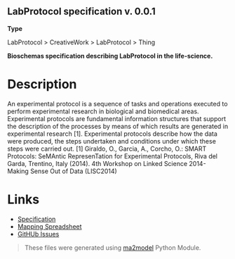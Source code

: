 ## LabProtocol specification v. 0.0.1 

**Type** 

LabProtocol > CreativeWork > LabProtocol > Thing

**Bioschemas specification describing LabProtocol in the life-science.** 

# Description 
An experimental protocol is a sequence of tasks and operations executed to perform experimental research in biological and biomedical areas.
Experimental protocols are fundamental information structures that support the description of the processes by means of which results are generated in experimental research [1]. Experimental protocols describe how the data were produced, the steps undertaken and conditions under which these steps were carried out.
[1]  Giraldo, O., Garcia, A., Corcho, O.: SMART Protocols: SeMAntic RepresenTation for Experimental Protocols, Riva del Garda, Trentino, Italy (2014). 4th Workshop on Linked Science 2014- Making Sense Out of Data (LISC2014)
 
# Links 
- [Specification](specification.html)
- [Mapping Spreadsheet](https://docs.google.com/spreadsheets/d/1julB0P6kjXK_mL2dU8EDU9zMxIMah0_dYYeGt2Spllo/edit?usp=drivesdk)
- [GitHUb Issues](https://github.com/BioSchemas/bioschemas/labels/type%3A%20LabProtocol)
> These files were generated using [ma2model](https://github.com/BioSchemas/map2model) Python Module.